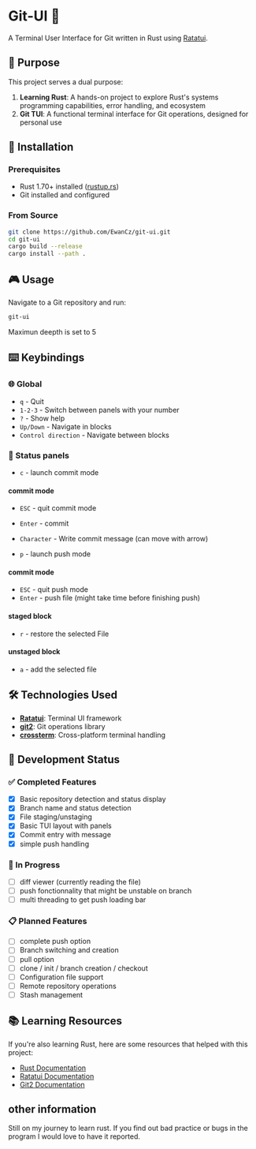 # Git-UI 🦀

A Terminal User Interface for Git written in Rust using [Ratatui](https://github.com/ratatui-org/ratatui).

## 🎯 Purpose

This project serves a dual purpose:

1. **Learning Rust**: A hands-on project to explore Rust's systems programming capabilities, error handling, and ecosystem
2. **Git TUI**: A functional terminal interface for Git operations, designed for personal use

## 🚀 Installation

### Prerequisites

- Rust 1.70+ installed ([rustup.rs](https://rustup.rs/))
- Git installed and configured

### From Source

```bash
git clone https://github.com/EwanCz/git-ui.git
cd git-ui
cargo build --release
cargo install --path .
```

## 🎮 Usage

Navigate to a Git repository and run:

```bash
git-ui
```

Maximun deepth is set to 5

## ⌨️ Keybindings

### 🌐 Global
- `q` - Quit
- `1-2-3` - Switch between panels with your number
- `?` - Show help
- `Up/Down` - Navigate in blocks
- `Control direction` - Navigate between blocks

### 📝 Status panels

- `c` - launch commit mode
#### commit mode
- `ESC` - quit commit mode
- `Enter` - commit
- `Character` -  Write commit message (can move with arrow)


- `p` - launch push mode
#### commit mode
- `ESC` - quit push mode
- `Enter` - push file (might take time before finishing push)

#### staged block
- `r` - restore the selected File

#### unstaged block
- `a` - add the selected file

## 🛠️ Technologies Used

- **[Ratatui](https://github.com/ratatui-org/ratatui)**: Terminal UI framework
- **[git2](https://docs.rs/git2/)**: Git operations library
- **[crossterm](https://docs.rs/crossterm/)**: Cross-platform terminal handling

## 🎯 Development Status

### ✅ Completed Features

- [x] Basic repository detection and status display
- [x] Branch name and status detection
- [x] File staging/unstaging
- [x] Basic TUI layout with panels
- [x] Commit entry with message
- [x] simple push handling

### 🚧 In Progress
- [ ] diff viewer (currently reading the file)
- [ ] push fonctionnality that might be unstable on branch
- [ ] multi threading to get push loading bar

### 📋 Planned Features

- [ ] complete push option
- [ ] Branch switching and creation
- [ ] pull option
- [ ] clone / init / branch creation / checkout
- [ ] Configuration file support
- [ ] Remote repository operations
- [ ] Stash management

## 📚 Learning Resources

If you're also learning Rust, here are some resources that helped with this project:

- [Rust Documentation](https://doc.rust-lang.org/stable/rust-by-example/)
- [Ratatui Documentation](https://ratatui.rs/)
- [Git2 Documentation](https://docs.rs/git2/)

## other information
Still on my journey to learn rust. If you find out bad practice or bugs in the program I would love to have it reported.
